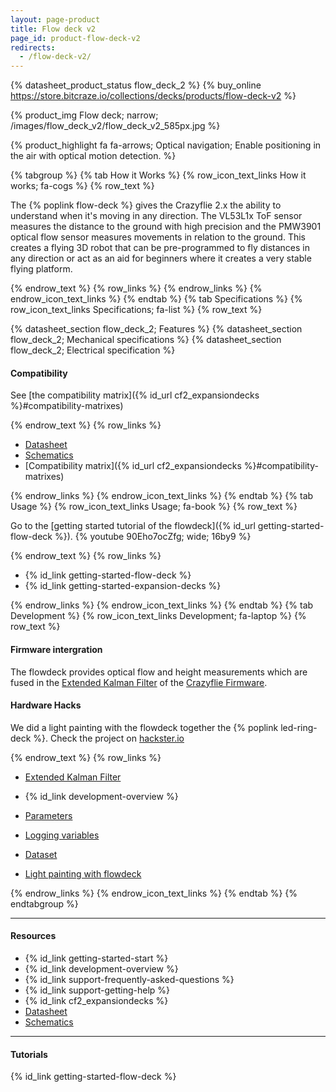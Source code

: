```yaml
---
layout: page-product
title: Flow deck v2
page_id: product-flow-deck-v2
redirects:
  - /flow-deck-v2/
---
```


{% datasheet_product_status flow_deck_2 %}
{% buy_online https://store.bitcraze.io/collections/decks/products/flow-deck-v2 %}

{% product_img Flow deck; narrow;
/images/flow_deck_v2/flow_deck_v2_585px.jpg
%}


{% product_highlight
fa fa-arrows;
Optical navigation;
Enable positioning in the air with optical motion detection.
%}

{% tabgroup %}
{% tab How it Works %}
{% row_icon_text_links How it works; fa-cogs %}
{% row_text %}

The {% poplink flow-deck %} gives the Crazyflie 2.x the ability to understand when it's moving in any direction.
The VL53L1x ToF sensor measures the distance to the ground with high precision and the PMW3901 optical flow sensor measures movements in relation to the ground.
This creates a flying 3D robot that can be pre-programmed to fly distances in any direction or act as an aid for beginners where it creates a very stable flying platform.

{% endrow_text %}
{% row_links %}
{% endrow_links %}
{% endrow_icon_text_links %}
{% endtab %}
{% tab Specifications %}
{% row_icon_text_links Specifications; fa-list %}
{% row_text %}

{% datasheet_section flow_deck_2; Features %}
{% datasheet_section flow_deck_2; Mechanical specifications %}
{% datasheet_section flow_deck_2; Electrical specification %}

#### Compatibility
See [the compatibility matrix]({% id_url cf2_expansiondecks %}#compatibility-matrixes)

{% endrow_text %}
{% row_links %}

* [Datasheet](/documentation/hardware/flow_deck_2/flow_deck_2-datasheet.pdf)
* [Schematics](/documentation/hardware/flow_deck_2/flow-deck-v2-reva.pdf)
* [Compatibility matrix]({% id_url cf2_expansiondecks %}#compatibility-matrixes)


{% endrow_links %}
{% endrow_icon_text_links %}
{% endtab %}
{% tab Usage %}
{% row_icon_text_links Usage; fa-book %}
{% row_text %}

Go to the [getting started tutorial of the flowdeck]({% id_url getting-started-flow-deck %}).
{% youtube 90Eho7ocZfg; wide; 16by9 %}


{% endrow_text %}
{% row_links %}

* {% id_link getting-started-flow-deck %}
* {% id_link getting-started-expansion-decks %}

{% endrow_links %}
{% endrow_icon_text_links %}
{% endtab %}
{% tab Development %}
{% row_icon_text_links Development;  fa-laptop %}
{% row_text %}

#### Firmware intergration

The flowdeck provides optical flow and height measurements which are fused in the [Extended Kalman Filter](/documentation/repository/crazyflie-firmware/master/functional-areas/sensor-to-control/state_estimators/#extended-kalman-filter) of the [Crazyflie Firmware](https://github.com/bitcraze/crazyflie-firmware).

#### Hardware Hacks

We did a light painting with the flowdeck together the {% poplink led-ring-deck %}. Check the project on [hackster.io](https://www.hackster.io/krichardsson/light-paint-with-a-drone-d050af)


{% endrow_text %}
{% row_links %}

* [Extended Kalman Filter](/documentation/repository/crazyflie-firmware/master/functional-areas/sensor-to-control/state_estimators/#extended-kalman-filter)
* {% id_link development-overview %}
* [Parameters](/documentation/repository/crazyflie-firmware/master/api/params/#motion)
* [Logging variables](/documentation/repository/crazyflie-firmware/master/api/logs/#motion)
* [Dataset](/documentation/system/positioning/positioning-datasets/)

* [Light painting with flowdeck](https://www.hackster.io/krichardsson/light-paint-with-a-drone-d050af)

{% endrow_links %}
{% endrow_icon_text_links %}
{% endtab %}
{% endtabgroup %}


---

#### Resources

- {% id_link getting-started-start %}
- {% id_link development-overview %}
- {% id_link support-frequently-asked-questions %}
- {% id_link support-getting-help %}
- {% id_link cf2_expansiondecks %}
- [Datasheet](/documentation/hardware/flow_deck_2/flow_deck_2-datasheet.pdf)
- [Schematics](/documentation/hardware/flow_deck_2/flow-deck-v2-reva.pdf)

---

#### Tutorials

{% id_link getting-started-flow-deck %}
